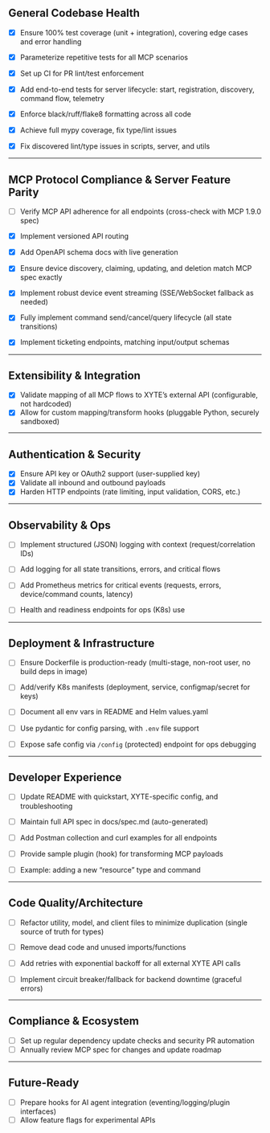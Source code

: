 ## General Codebase Health

* [x] Ensure 100% test coverage (unit + integration), covering edge cases and error handling

* [x] Parameterize repetitive tests for all MCP scenarios

* [x] Set up CI for PR lint/test enforcement

* [x] Add end-to-end tests for server lifecycle: start, registration, discovery, command flow, telemetry

* [x] Enforce black/ruff/flake8 formatting across all code

* [x] Achieve full mypy coverage, fix type/lint issues

* [x] Fix discovered lint/type issues in scripts, server, and utils

---

## MCP Protocol Compliance & Server Feature Parity

* [ ] Verify MCP API adherence for all endpoints (cross-check with MCP 1.9.0 spec)

* [x] Implement versioned API routing

* [x] Add OpenAPI schema docs with live generation

* [x] Ensure device discovery, claiming, updating, and deletion match MCP spec exactly

* [x] Implement robust device event streaming (SSE/WebSocket fallback as needed)

* [x] Fully implement command send/cancel/query lifecycle (all state transitions)

* [x] Implement ticketing endpoints, matching input/output schemas

---

## Extensibility & Integration

* [x] Validate mapping of all MCP flows to XYTE’s external API (configurable, not hardcoded)
* [x] Allow for custom mapping/transform hooks (pluggable Python, securely sandboxed)

---

## Authentication & Security

* [x] Ensure API key or OAuth2 support (user-supplied key)
* [x] Validate all inbound and outbound payloads
* [x] Harden HTTP endpoints (rate limiting, input validation, CORS, etc.)

---

## Observability & Ops

* [ ] Implement structured (JSON) logging with context (request/correlation IDs)

* [ ] Add logging for all state transitions, errors, and critical flows

* [ ] Add Prometheus metrics for critical events (requests, errors, device/command counts, latency)

* [ ] Health and readiness endpoints for ops (K8s) use

---

## Deployment & Infrastructure

* [ ] Ensure Dockerfile is production-ready (multi-stage, non-root user, no build deps in image)

* [ ] Add/verify K8s manifests (deployment, service, configmap/secret for keys)

* [ ] Document all env vars in README and Helm values.yaml

* [ ] Use pydantic for config parsing, with `.env` file support

* [ ] Expose safe config via `/config` (protected) endpoint for ops debugging

---

## Developer Experience

* [ ] Update README with quickstart, XYTE-specific config, and troubleshooting

* [ ] Maintain full API spec in docs/spec.md (auto-generated)

* [ ] Add Postman collection and curl examples for all endpoints

* [ ] Provide sample plugin (hook) for transforming MCP payloads

* [ ] Example: adding a new “resource” type and command

---

## Code Quality/Architecture

* [ ] Refactor utility, model, and client files to minimize duplication (single source of truth for types)

* [ ] Remove dead code and unused imports/functions

* [ ] Add retries with exponential backoff for all external XYTE API calls

* [ ] Implement circuit breaker/fallback for backend downtime (graceful errors)

---

## Compliance & Ecosystem

* [ ] Set up regular dependency update checks and security PR automation
* [ ] Annually review MCP spec for changes and update roadmap

---

## Future-Ready

* [ ] Prepare hooks for AI agent integration (eventing/logging/plugin interfaces)
* [ ] Allow feature flags for experimental APIs
